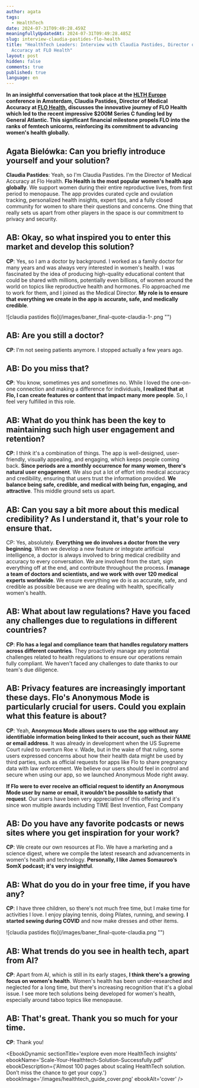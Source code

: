 ```yaml
---
author: agata
tags:
  - HealthTech
date: 2024-07-31T09:49:28.459Z
meaningfullyUpdatedAt: 2024-07-31T09:49:28.485Z
slug: interview-claudia-pastides-flo-health
title: "HealthTech Leaders: Interview with Claudia Pastides, Director of Medical
  Accuracy at FLO Health"
layout: post
hidden: false
comments: true
published: true
language: en
---
```

**In an insightful conversation that took place at the [HLTH Europe](https://europe.hlth.com/) conference in Amsterdam, Claudia Pastides, Director of Medical Accuracy at [FLO Health](https://flo.health/), discusses the innovative journey of FLO Health which led to the recent impressive $200M Series C funding led by General Atlantic. This significant financial milestone propels FLO into the ranks of femtech unicorns, reinforcing its commitment to advancing women's health globally.**

## Agata Bielówka: Can you briefly introduce yourself and your solution?

**Claudia Pastides**: Yeah, so I'm Claudia Pastides. I'm the Director of Medical Accuracy at Flo Health. **Flo Health is the most popular women's health app globally**. We support women during their entire reproductive lives, from first period to menopause. The app provides curated cycle and ovulation tracking, personalized health insights, expert tips, and a fully closed community for women to share their questions and concerns. One thing that really sets us apart from other players in the space is our commitment to privacy and security.

## AB: Okay, so what inspired you to enter this market and develop this solution?

**CP**: Yes, so I am a doctor by background. I worked as a family doctor for many years and was always very interested in women's health. I was fascinated by the idea of producing high-quality educational content that could be shared with millions, potentially even billions, of women around the world on topics like reproductive health and hormones. Flo approached me to work for them, and I joined as the Medical Director. **My role is to ensure that everything we create in the app is accurate, safe, and medically credible**.

<div className="image">![claudia pastides flo](/images/baner_final-quote-claudia-1-.png "")</div>

## AB: Are you still a doctor?

**CP**: I'm not seeing patients anymore. I stopped actually a few years ago.

## AB: Do you miss that?

**CP**: You know, sometimes yes and sometimes no. While I loved the one-on-one connection and making a difference for individuals, **I realized that at Flo, I can create features or content that impact many more people**. So, I feel very fulfilled in this role.

## AB: What do you think has been the key to maintaining such high user engagement and retention?

**CP**: I think it's a combination of things. The app is well-designed, user-friendly, visually appealing, and engaging, which keeps people coming back. **Since periods are a monthly occurrence for many women, there's natural user engagement**. We also put a lot of effort into medical accuracy and credibility, ensuring that users trust the information provided. **We balance being safe, credible, and medical with being fun, engaging, and attractive**. This middle ground sets us apart.

## AB: Can you say a bit more about this medical credibility? As I understand it, that's your role to ensure that.

CP: Yes, absolutely. **Everything we do involves a doctor from the very beginning**. When we develop a new feature or integrate artificial intelligence, a doctor is always involved to bring medical credibility and accuracy to every conversation. We are involved from the start, sign everything off at the end, and contribute throughout the process. **I manage a team of doctors and scientists, and we work with over 120 medical experts worldwide**. We ensure everything we do is as accurate, safe, and credible as possible because we are dealing with health, specifically women's health.

## AB: What about law regulations? Have you faced any challenges due to regulations in different countries?

**CP**: **Flo has a legal and compliance team that handles regulatory matters across different countries**. They proactively manage any potential challenges related to health regulations to ensure our operations remain fully compliant. We haven't faced any challenges to date thanks to our team's due diligence.

## AB: Privacy features are increasingly important these days. Flo's Anonymous Mode is particularly crucial for users. Could you explain what this feature is about?

**CP**: Yeah, **Anonymous Mode allows users to use the app without any identifiable information being linked to their account, such as their NAME or email address**. It was already in development when the US Supreme Court ruled to overturn Roe v. Wade, but in the wake of that ruling, some users expressed concerns about how their health data might be used by third parties, such as official requests for apps like Flo to share pregnancy data with law enforcement. We believe our users should feel in control and secure when using our app, so we launched Anonymous Mode right away.

**If Flo were to ever receive an official request to identify an Anonymous Mode user by name or email, it wouldn't be possible to satisfy that request**. Our users have been very appreciative of this offering and it's since won multiple awards including TIME Best Invention, Fast Company

## AB: Do you have any favorite podcasts or news sites where you get inspiration for your work?

**CP**: We create our own resources at Flo. We have a marketing and a science digest, where we compile the latest research and advancements in women's health and technology. **Personally, I like James Somauroo’s SomX podcast; it's very insightful**.

## AB: What do you do in your free time, if you have any?

**CP**: I have three children, so there's not much free time, but I make time for activities I love. I enjoy playing tennis, doing Pilates, running, and sewing. **I started sewing during COVID** and now make dresses and other items.

<div className="image">![claudia pastides flo](/images/baner_final-quote-claudia.png "")</div>

## AB: What trends do you see in health tech, apart from AI?

**CP**: Apart from AI, which is still in its early stages, **I think there's a growing focus on women's health**. Women's health has been under-researched and neglected for a long time, but there's increasing recognition that it's a global issue. I see more tech solutions being developed for women's health, especially around taboo topics like menopause.

## AB: That's great. Thank you so much for your time.

**CP**: Thank you!

<EbookDynamic sectionTitle='explore even more HealthTech insights' ebookName='Scale-Your-Healthtech-Solution-Successfully.pdf' ebookDescription={'Almost 100 pages about scaling HealthTech solution. Don’t miss the chance to get your copy.'} ebookImage='/images/healthtech_guide_cover.png' ebookAlt='cover' />